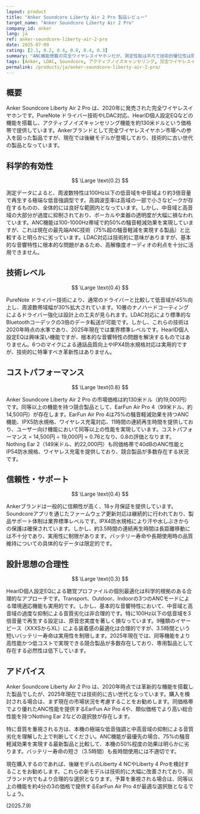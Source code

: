 ```yaml
---
layout: product
title: "Anker Soundcore Liberty Air 2 Pro 製品レビュー"
target_name: "Anker Soundcore Liberty Air 2 Pro"
company_id: anker
lang: ja
ref: anker-soundcore-liberty-air-2-pro
date: 2025-07-09
rating: [2.1, 0.2, 0.4, 0.8, 0.4, 0.3]
summary: "ANC機能搭載の完全ワイヤレスイヤホンだが、測定性能は平凡で技術的優位性は限定的。コストパフォーマンスも同価格帯で優れた選択肢が存在する。"
tags: [Anker, LDAC, Soundcore, アクティブノイズキャンセリング, 完全ワイヤレスイヤホン]
permalink: /products/ja/anker-soundcore-liberty-air-2-pro/
---
```


## 概要

Anker Soundcore Liberty Air 2 Pro は、2020年に発売された完全ワイヤレスイヤホンです。PureNote ドライバー技術やLDAC対応、HearID個人設定EQなどの機能を搭載し、アクティブノイズキャンセリング機能を約130米ドルという価格帯で提供しています。Ankerブランドとして完全ワイヤレスイヤホン市場への参入を図った製品ですが、現在では後継モデルが登場しており、技術的に古い世代の製品となっています。

## 科学的有効性

$$ \Large \text{0.2} $$

測定データによると、周波数特性は100Hz以下の低音域を中音域より約3倍音量で再生する極端な低音強調型です。高調波歪率は高域の一部で小さなピークが存在するものの、全体的には良好な範囲内となっています。しかし、中音域と高音域の大部分が過度に抑制されており、ボーカルや楽器の透明度が大幅に損なわれています。ANC機能は100-1000Hz帯域で約50%の騒音軽減効果を実現していますが、これは現在の最先端ANC技術（75%超の騒音軽減を実現する製品）と比較すると明らかに劣っています。LDAC対応は技術的に意味がありますが、基本的な音響特性に根本的な問題があるため、高解像度オーディオの利点を十分に活用できません。

## 技術レベル

$$ \Large \text{0.4} $$

PureNote ドライバー技術により、通常のドライバーと比較して低音域が45%向上し、周波数帯域幅が30%拡大されています。10層のナノハードコーティングによるドライバー強化は設計上の工夫が見られます。LDAC対応により標準的なBluetoothコーデックの3倍のデータ転送が可能です。しかし、これらの技術は2020年時点の水準であり、2025年現在では業界標準レベルです。HearID個人設定EQは興味深い機能ですが、根本的な音響特性の問題を解決するものではありません。6つのマイクによる通話品質向上やIPX4防水規格対応は実用的ですが、技術的に特筆すべき革新性はありません。

## コストパフォーマンス

$$ \Large \text{0.8} $$

Anker Soundcore Liberty Air 2 Pro の市場価格は約130米ドル（約19,000円）です。同等以上の機能を持つ競合製品として、EarFun Air Pro 4（99米ドル、約14,500円）が存在します。EarFun Air Pro 4は75%の騒音軽減効果を持つANC機能、IPX5防水規格、ワイヤレス充電対応、11時間の連続再生時間を提供しており、ユーザー向け機能において同等以上の性能を実現しています。コストパフォーマンス = 14,500円 ÷ 19,000円 = 0.76となり、0.8の評価となります。Nothing Ear 2（149米ドル、約22,000円）も同価格帯で40dBのANC性能とIP54防水規格、ワイヤレス充電を提供しており、競合製品が多数存在する状況です。

## 信頼性・サポート

$$ \Large \text{0.4} $$

Ankerブランドは一般的に信頼性が高く、18ヶ月保証を提供しています。Soundcoreアプリを通じたファームウェア更新対応は継続的に行われており、製品サポート体制は業界標準レベルです。IPX4防水規格により汗や水しぶきからの保護は確保されています。しかし、約3.5時間の連続再生時間は長距離移動には不十分であり、実用性に制限があります。バッテリー寿命や長期使用時の品質維持についての具体的なデータは限定的です。

## 設計思想の合理性

$$ \Large \text{0.3} $$

HearID個人設定EQによる聴覚プロファイルの個別最適化は科学的根拠のある合理的なアプローチです。Transport、Outdoor、Indoorの3つのANCモードによる環境適応機能も実用的です。しかし、基本的な音響特性において、中音域と高音域の過度な抑制による音質劣化は非合理的です。特に100Hz以下の低音域を3倍音量で再生する設定は、原音忠実度を著しく損なっています。9種類のイヤーピース（XXXSからXL）による装着感の最適化は合理的ですが、3.5時間という短いバッテリー寿命は実用性を制限します。2025年現在では、同等機能をより高性能かつ低コストで実現できる競合製品が多数存在しており、専用製品として存在する必然性は低下しています。

## アドバイス

Anker Soundcore Liberty Air 2 Pro は、2020年時点では革新的な機能を搭載した製品でしたが、2025年現在では技術的に古い世代となっています。購入を検討される場合は、まず現在の市場状況を考慮することをお勧めします。同価格帯でより優れたANC性能を提供するEarFun Air Pro 4や、類似価格でより高い総合性能を持つNothing Ear 2などの選択肢が存在します。

特に音質を重視される方は、本機の極端な低音強調と中高音域の抑制による音質劣化を理解した上で判断してください。ANC機能が最優先の場合、75%の騒音軽減効果を実現する最新製品と比較して、本機の50%程度の効果は明らかに劣ります。バッテリー寿命の短さ（3.5時間）も長時間使用には不適切です。

現在購入するのであれば、後継モデルのLiberty 4 NCやLiberty 4 Proを検討することをお勧めします。これらの新モデルは技術的に大幅に改善されており、同ブランド内でもより合理的な選択となります。予算を重視される場合は、同等以上の機能を約4分の3の価格で提供するEarFun Air Pro 4が最適な選択肢となるでしょう。

(2025.7.9)